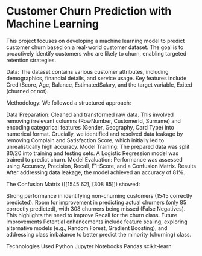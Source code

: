 # Customer Churn Prediction with Machine Learning
This project focuses on developing a machine learning model to predict customer churn based on a real-world customer dataset. The goal is to proactively identify customers who are likely to churn, enabling targeted retention strategies.

Data:
The dataset contains various customer attributes, including demographics, financial details, and service usage. Key features include CreditScore, Age, Balance, EstimatedSalary, and the target variable, Exited (churned or not).

Methodology:
We followed a structured approach:

Data Preparation: Cleaned and transformed raw data. This involved removing irrelevant columns (RowNumber, CustomerId, Surname) and encoding categorical features (Gender, Geography, Card Type) into numerical format. Crucially, we identified and resolved data leakage by removing Complain and Satisfaction Score, which initially led to unrealistically high accuracy.
Model Training: The prepared data was split 80/20 into training and testing sets. A Logistic Regression model was trained to predict churn.
Model Evaluation: Performance was assessed using Accuracy, Precision, Recall, F1-Score, and a Confusion Matrix.
Results
After addressing data leakage, the model achieved an accuracy of 81%.

The Confusion Matrix ([[1545 62], [308 85]]) showed:

Strong performance in identifying non-churning customers (1545 correctly predicted).
Room for improvement in predicting actual churners (only 85 correctly predicted), with 308 churners being missed (False Negatives). This highlights the need to improve Recall for the churn class.
Future Improvements
Potential enhancements include feature scaling, exploring alternative models (e.g., Random Forest, Gradient Boosting), and addressing class imbalance to better predict the minority (churning) class.

Technologies Used
Python
Jupyter Notebooks
Pandas
scikit-learn
